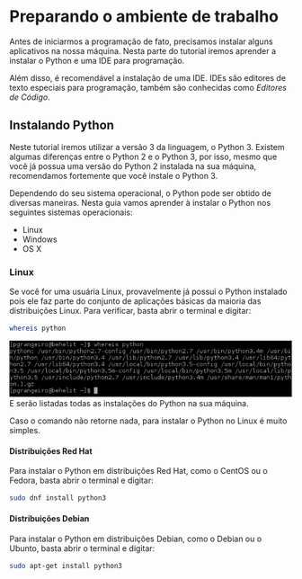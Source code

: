 # Preparando o ambiente de trabalho
Antes de iniciarmos a programação de fato, precisamos instalar alguns aplicativos na nossa máquina. Nesta parte do tutorial iremos aprender a instalar o Python e uma IDE para programação.

Além disso, é recomendável a instalação de uma IDE. IDEs são editores de texto especiais para programação, também são conhecidas como _Editores de Código_.

## Instalando Python
Neste tutorial iremos utilizar a versão 3 da linguagem, o Python 3. Existem algumas diferenças entre o Python 2 e o Python 3, por isso, mesmo que você já possua uma versão do Python 2 instalada na sua máquina, recomendamos fortemente que você instale o Python 3.

Dependendo do seu sistema operacional, o Python pode ser obtido de diversas maneiras. Nesta guia vamos aprender à instalar o Python nos seguintes sistemas operacionais:
* Linux
* Windows
* OS X

### Linux
Se você for uma usuária Linux, provavelmente já possui o Python instalado pois ele faz parte do conjunto de aplicações básicas da maioria das distribuições Linux. Para verificar, basta abrir o terminal e digitar:
```sh
whereis python
```
![Listando todas as instalações do Python](/images/whereis-python.png)
E serão listadas todas as instalações do Python na sua máquina.

Caso o comando não retorne nada, para instalar o Python no Linux é muito simples.

#### Distribuições Red Hat
Para instalar o Python em distribuições Red Hat, como o CentOS ou o Fedora, basta abrir o terminal e digitar:
```sh
sudo dnf install python3
```
#### Distribuições Debian
Para instalar o Python em distribuições Debian, como o Debian ou o Ubunto, basta abrir o terminal e digitar:
```sh
sudo apt-get install python3
```

